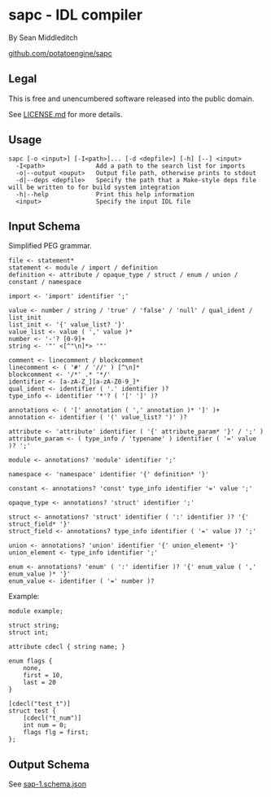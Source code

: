 sapc - IDL compiler
===================

By Sean Middleditch

[github.com/potatoengine/sapc](https://github.com/potatoengine/sapc)

Legal
-----

This is free and unencumbered software released into the public domain.

See [LICENSE.md](./LICENSE.md) for more details.

Usage
-----

```
sapc [-o <input>] [-I<path>]... [-d <depfile>] [-h] [--] <input>
  -I<path>              Add a path to the search list for imports
  -o|--output <ouput>   Output file path, otherwise prints to stdout
  -d|--deps <depfile>   Specify the path that a Make-style deps file will be written to for build system integration
  -h|--help             Print this help information
  <input>               Specify the input IDL file
```

Input Schema
------------

Simplified PEG grammar.

```
file <- statement*
statement <- module / import / definition
definition <- attribute / opaque_type / struct / enum / union / constant / namespace

import <- 'import' identifier ';'

value <- number / string / 'true' / 'false' / 'null' / qual_ident / list_init
list_init <- '{' value_list? '}'
value_list <- value ( ',' value )*
number <- '-'? [0-9]+
string <- '"' <[^"\n]*> '"'

comment <- linecomment / blockcomment
linecomment <- ( '#' / '//' ) [^\n]*
blockcomment <- '/*' .* '*/'
identifier <- [a-zA-Z_][a-zA-Z0-9_]*
qual_ident <- identifier ( '.' identifier )?
type_info <- identifier '*'? ( '[' ']' )?

annotations <- ( '[' annotation ( ',' annotation )* ']' )+
annotation <- identifier ( '(' value_list? ')' )?

attribute <- 'attribute' identifier ( '{' attribute_param* '}' / ';' )
attribute_param <- ( type_info / 'typename' ) identifier ( '=' value )? ';'

module <- annotations? 'module' identifier ';'

namespace <- 'namespace' identifier '{' definition* '}'

constant <- annotations? 'const' type_info identifier '=' value ';'

opaque_type <- annotations? 'struct' identifier ';'

struct <- annotations? 'struct' identifier ( ':' identifier )? '{' struct_field* '}'
struct_field <- annotations? type_info identifier ( '=' value )? ';'

union <- annotations? 'union' identifier '{' union_element+ '}'
union_element <- type_info identifier ';'

enum <- annotations? 'enum' ( ':' identifier )? '{' enum_value ( ',' enum_value )* '}'
enum_value <- identifier ( '=' number )?
```

Example:

```
module example;

struct string;
struct int;

attribute cdecl { string name; }

enum flags {
    none,
    first = 10,
    last = 20
}

[cdecl("test_t")]
struct test {
    [cdecl("t_num")]
    int num = 0;
    flags flg = first;
};
```

Output Schema
-------------

See [sap-1.schema.json](https://potatoengine.github.io/sapc/schema/sap-1.schema.json)
